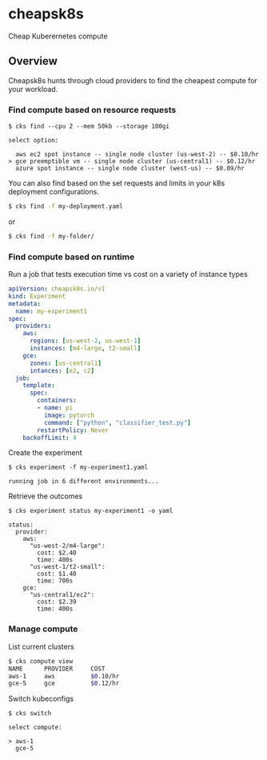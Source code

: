 # cheapsk8s

Cheap Kuberernetes compute

## Overview

Cheapsk8s hunts through cloud providers to find the cheapest compute for your workload. 

### Find compute based on resource requests
```
$ cks find --cpu 2 --mem 50kb --storage 100gi

select option:

  aws ec2 spot instance -- single node cluster (us-west-2) -- $0.10/hr
> gce preemptible vm -- single node cluster (us-central1) -- $0.12/hr
  azure spot instance -- single node cluster (west-us) -- $0.09/hr

```
You can also find based on the set requests and limits in your k8s deployment configurations.
```sh
$ cks find -f my-deployment.yaml
```
or
```sh
$ cks find -f my-folder/
```

### Find compute based on runtime
Run a job that tests execution time vs cost on a variety of instance types

```yaml
apiVersion: cheapsk8s.io/v1
kind: Experiment
metadata:
  name: my-experiment1
spec:
  providers:
    aws:
      regions: [us-west-2, us-west-1]
      instances: [m4-large, t2-small]
    gce:
      zones: [us-central1]
      intances: [e2, c2]
  job:
    template:
      spec:
        containers:
        - name: pi
          image: pytorch
          command: ["python", "classifier_test.py"]
        restartPolicy: Never
    backoffLimit: 4
```
Create the experiment
```
$ cks experiment -f my-experiment1.yaml

running job in 6 different environments...
```
Retrieve the outcomes
```
$ cks experiment status my-experiment1 -o yaml

status:
  provider:
    aws:
      "us-west-2/m4-large":
        cost: $2.40
        time: 400s
      "us-west-1/t2-small":
        cost: $1.40
        time: 700s
    gce:
      "us-central1/ec2":
        cost: $2.39
        time: 400s
```
### Manage compute
List current clusters
```sh
$ cks compute view
NAME      PROVIDER     COST
aws-1     aws          $0.10/hr
gce-5     gce          $0.12/hr
```
Switch kubeconfigs
```
$ cks switch

select compute:

> aws-1
  gce-5
```
